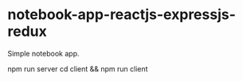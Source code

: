 # notebook-app-reactjs-expressjs-redux
 Simple notebook app.


npm run server 
cd client && npm run client
